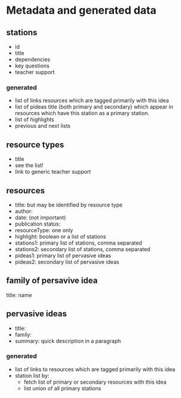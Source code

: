 Metadata and generated data
===========================

stations
--------
* id
* title
* dependencies
* key questions
* teacher support

### generated
* list of links resources which are tagged primarily with this idea 
* list of pideas title (both primary and secondary) which appear in resources which have this station as a primary station.
* list of highlights 
* previous and next lists

resource types
--------------
* title
* see the list!
* link to generic teacher support

resources
---------
* title: but may be identified by resource type
* author: 
* date: (not important)
* publication status:
* resourceType: one only
* highlight: boolean or a list of stations
* stations1: primary list of stations, comma separated
* stations2: secondary list of stations, comma separated
* pideas1: primary list of pervasive ideas
* pideas2: secondary list of pervasive ideas

family of persavive idea
------------------------
title: name

pervasive ideas
---------------
* title:
* family: 
* summary: quick description in a paragraph

### generated
* list of links to resources which are tagged primarily with this idea 
* station list by:
	- fetch list of primary or secondary resources with this idea
	- list union of all primary stations


